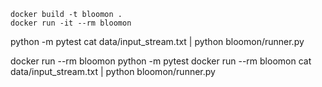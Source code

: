 ```shell script
docker build -t bloomon .
docker run -it --rm bloomon
```

python -m pytest
cat data/input_stream.txt | python bloomon/runner.py


docker run --rm bloomon python -m pytest
docker run --rm bloomon cat data/input_stream.txt | python bloomon/runner.py